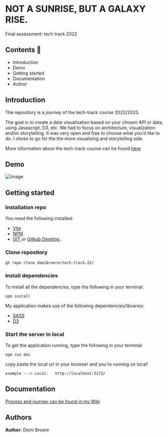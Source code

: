# NOT A SUNRISE, BUT A GALAXY RISE.
Final assessment: tech track 2022

## Contents 🔖
- Introduction
- Demo
- Getting started
- Documentation
- Author


## Introduction
The repository is a journey of the tech-track course 2022/2023.

The goal is to create a data visualization based on your chosen API or data, using Javascript, D3, etc. We had to focus on architecture, visualization and/or storytelling. It was very open and free to choose what you'd like to do. I chose to go for the the more visualising and storytelling side. 

More information about the tech-track course can be found [ here ](https://github.com/cmda-tt/course-22-23)

## Demo

![image](https://user-images.githubusercontent.com/90050856/204860004-172ad625-5073-4ec8-8bd0-d6495a205ec3.png)


## Getting started

### Installation repo

You need the following installed:
- [ Vite ](https://vitejs.dev/)
- [ NPM ](https://docs.npmjs.com/)
- [ GIT ](https://git-scm.com/downloads) or [ Github Desktop ](https://desktop.github.com/).

### Clone repository
```
gh repo clone demibroere/tech-track-22/
```

### Install dependencies
To install all the dependencies, type the following in your terminal:

```
npm install
```

My application makes use of the following dependencies/libraries:
- [ SASS ](https://sass-lang.com/install)
- [ D3 ](https://www.npmjs.com/package/d3)

### Start the server in local
To get the application running, type the following in your terminal:

```
npm run dev
```

copy paste the local url in your browser and you're running on local!
```
example ---> Local:   http://localhost:5173/
```

## Documentation 
[ Process and journey can be found in my Wiki ](https://github.com/demibroere/tech-track-22/wiki)

## Authors 
**Author:** Demi Broere
